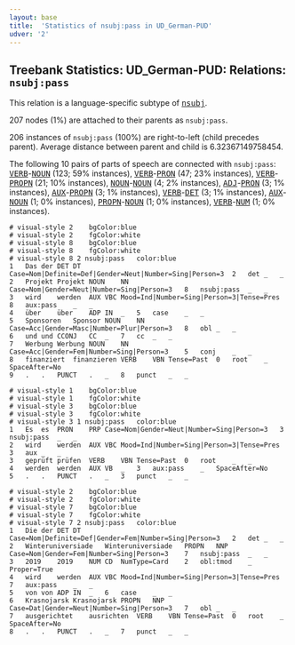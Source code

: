 ```yaml
---
layout: base
title:  'Statistics of nsubj:pass in UD_German-PUD'
udver: '2'
---
```


## Treebank Statistics: UD_German-PUD: Relations: `nsubj:pass`

This relation is a language-specific subtype of <tt><a href="de_pud-dep-nsubj.html">nsubj</a></tt>.

207 nodes (1%) are attached to their parents as `nsubj:pass`.

206 instances of `nsubj:pass` (100%) are right-to-left (child precedes parent).
Average distance between parent and child is 6.32367149758454.

The following 10 pairs of parts of speech are connected with `nsubj:pass`: <tt><a href="de_pud-pos-VERB.html">VERB</a></tt>-<tt><a href="de_pud-pos-NOUN.html">NOUN</a></tt> (123; 59% instances), <tt><a href="de_pud-pos-VERB.html">VERB</a></tt>-<tt><a href="de_pud-pos-PRON.html">PRON</a></tt> (47; 23% instances), <tt><a href="de_pud-pos-VERB.html">VERB</a></tt>-<tt><a href="de_pud-pos-PROPN.html">PROPN</a></tt> (21; 10% instances), <tt><a href="de_pud-pos-NOUN.html">NOUN</a></tt>-<tt><a href="de_pud-pos-NOUN.html">NOUN</a></tt> (4; 2% instances), <tt><a href="de_pud-pos-ADJ.html">ADJ</a></tt>-<tt><a href="de_pud-pos-PRON.html">PRON</a></tt> (3; 1% instances), <tt><a href="de_pud-pos-AUX.html">AUX</a></tt>-<tt><a href="de_pud-pos-PROPN.html">PROPN</a></tt> (3; 1% instances), <tt><a href="de_pud-pos-VERB.html">VERB</a></tt>-<tt><a href="de_pud-pos-DET.html">DET</a></tt> (3; 1% instances), <tt><a href="de_pud-pos-AUX.html">AUX</a></tt>-<tt><a href="de_pud-pos-NOUN.html">NOUN</a></tt> (1; 0% instances), <tt><a href="de_pud-pos-PROPN.html">PROPN</a></tt>-<tt><a href="de_pud-pos-NOUN.html">NOUN</a></tt> (1; 0% instances), <tt><a href="de_pud-pos-VERB.html">VERB</a></tt>-<tt><a href="de_pud-pos-NUM.html">NUM</a></tt> (1; 0% instances).


~~~ conllu
# visual-style 2	bgColor:blue
# visual-style 2	fgColor:white
# visual-style 8	bgColor:blue
# visual-style 8	fgColor:white
# visual-style 8 2 nsubj:pass	color:blue
1	Das	der	DET	DT	Case=Nom|Definite=Def|Gender=Neut|Number=Sing|Person=3	2	det	_	_
2	Projekt	Projekt	NOUN	NN	Case=Nom|Gender=Neut|Number=Sing|Person=3	8	nsubj:pass	_	_
3	wird	werden	AUX	VBC	Mood=Ind|Number=Sing|Person=3|Tense=Pres	8	aux:pass	_	_
4	über	über	ADP	IN	_	5	case	_	_
5	Sponsoren	Sponsor	NOUN	NN	Case=Acc|Gender=Masc|Number=Plur|Person=3	8	obl	_	_
6	und	und	CCONJ	CC	_	7	cc	_	_
7	Werbung	Werbung	NOUN	NN	Case=Acc|Gender=Fem|Number=Sing|Person=3	5	conj	_	_
8	finanziert	finanzieren	VERB	VBN	Tense=Past	0	root	_	SpaceAfter=No
9	.	.	PUNCT	.	_	8	punct	_	_

~~~


~~~ conllu
# visual-style 1	bgColor:blue
# visual-style 1	fgColor:white
# visual-style 3	bgColor:blue
# visual-style 3	fgColor:white
# visual-style 3 1 nsubj:pass	color:blue
1	Es	es	PRON	PRP	Case=Nom|Gender=Neut|Number=Sing|Person=3	3	nsubj:pass	_	_
2	wird	werden	AUX	VBC	Mood=Ind|Number=Sing|Person=3|Tense=Pres	3	aux	_	_
3	geprüft	prüfen	VERB	VBN	Tense=Past	0	root	_	_
4	werden	werden	AUX	VB	_	3	aux:pass	_	SpaceAfter=No
5	.	.	PUNCT	.	_	3	punct	_	_

~~~


~~~ conllu
# visual-style 2	bgColor:blue
# visual-style 2	fgColor:white
# visual-style 7	bgColor:blue
# visual-style 7	fgColor:white
# visual-style 7 2 nsubj:pass	color:blue
1	Die	der	DET	DT	Case=Nom|Definite=Def|Gender=Fem|Number=Sing|Person=3	2	det	_	_
2	Winteruniversiade	Winteruniversiade	PROPN	NNP	Case=Nom|Gender=Fem|Number=Sing|Person=3	7	nsubj:pass	_	_
3	2019	2019	NUM	CD	NumType=Card	2	obl:tmod	_	Proper=True
4	wird	werden	AUX	VBC	Mood=Ind|Number=Sing|Person=3|Tense=Pres	7	aux:pass	_	_
5	von	von	ADP	IN	_	6	case	_	_
6	Krasnojarsk	Krasnojarsk	PROPN	NNP	Case=Dat|Gender=Neut|Number=Sing|Person=3	7	obl	_	_
7	ausgerichtet	ausrichten	VERB	VBN	Tense=Past	0	root	_	SpaceAfter=No
8	.	.	PUNCT	.	_	7	punct	_	_

~~~


